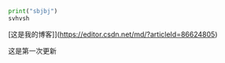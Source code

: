 ```python
print("sbjbj")
svhvsh 

```

[这是我的博客]](https://editor.csdn.net/md/?articleId=86624805)

这是第一次更新